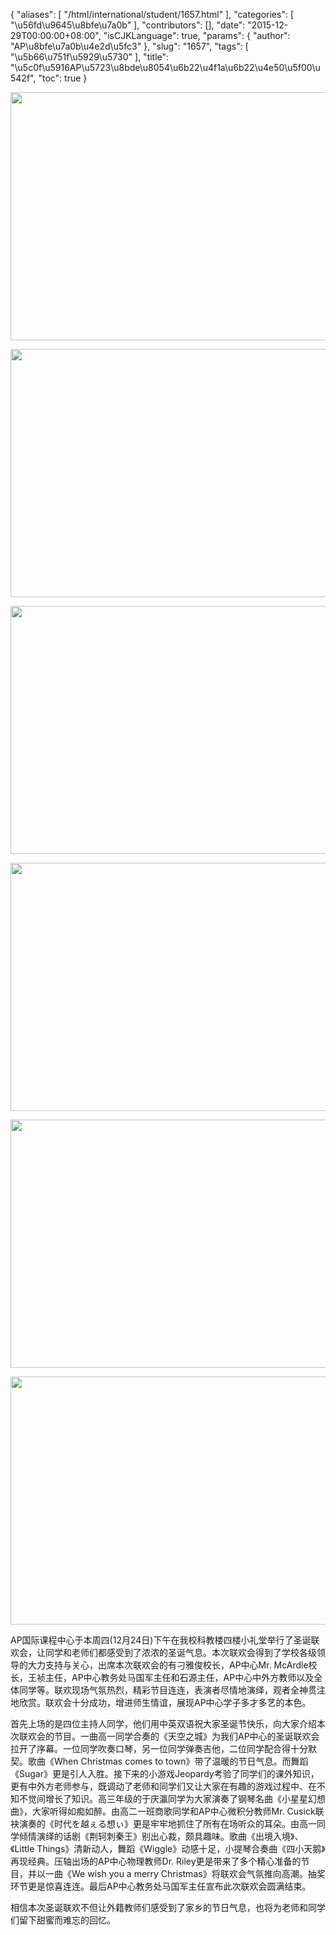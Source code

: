 {
    "aliases": [
        "/html/international/student/1657.html"
    ],
    "categories": [
        "\u56fd\u9645\u8bfe\u7a0b"
    ],
    "contributors": [],
    "date": "2015-12-29T00:00:00+08:00",
    "isCJKLanguage": true,
    "params": {
        "author": "AP\u8bfe\u7a0b\u4e2d\u5fc3"
    },
    "slug": "1657",
    "tags": [
        "\u5b66\u751f\u5929\u5730"
    ],
    "title": "\u5c0f\u5916AP\u5723\u8bde\u8054\u6b22\u4f1a\u6b22\u4e50\u5f00\u542f",
    "toc": true
}


<img
    src="https://cdn.tfls.online/mirror/full/f3dfa8d2b93d72c8f3fdf7f92a8ac15567e21234.jpg"
    style="display:block;margin-left:auto;margin-right:auto;"
    decoding="async"
    fetchpriority="auto"
    loading="lazy"
    height="397"
    width="600"
/>





<img
    src="https://cdn.tfls.online/mirror/full/eb8eb243de0433ac255959fd26ac48db53141ca1.jpg"
    style="display:block;margin-left:auto;margin-right:auto;"
    decoding="async"
    fetchpriority="auto"
    loading="lazy"
    height="397"
    width="600"
/>





<img
    src="https://cdn.tfls.online/mirror/full/fa8d7a16a70beec8df2769c49b3ff62186680f49.jpg"
    style="display:block;margin-left:auto;margin-right:auto;"
    decoding="async"
    fetchpriority="auto"
    loading="lazy"
    height="397"
    width="600"
/>





<img
    src="https://cdn.tfls.online/mirror/full/837f644e4ff16e1e4f5606669ff780590808dd54.jpg"
    style="display:block;margin-left:auto;margin-right:auto;"
    decoding="async"
    fetchpriority="auto"
    loading="lazy"
    height="397"
    width="600"
/>





<img
    src="https://cdn.tfls.online/mirror/full/6f22c54ba83e63334ab00995b5ccfd41d671c834.jpg"
    style="display:block;margin-left:auto;margin-right:auto;"
    decoding="async"
    fetchpriority="auto"
    loading="lazy"
    height="397"
    width="600"
/>





<img
    src="https://cdn.tfls.online/mirror/full/cc62e72ad297e6f5f9c66359797eddd1667d8cea.jpg"
    style="display:block;margin-left:auto;margin-right:auto;"
    decoding="async"
    fetchpriority="auto"
    loading="lazy"
    height="397"
    width="600"
/>







AP国际课程中心于本周四(12月24日)下午在我校科教楼四楼小礼堂举行了圣诞联欢会，让同学和老师们都感受到了浓浓的圣诞气息。本次联欢会得到了学校各级领导的大力支持与关心，出席本次联欢会的有刁雅俊校长，AP中心Mr. McArdle校长，王祯主任，AP中心教务处马国军主任和石源主任，AP中心中外方教师以及全体同学等。联欢现场气氛热烈，精彩节目连连，表演者尽情地演绎，观者全神贯注地欣赏。联欢会十分成功，增进师生情谊，展现AP中心学子多才多艺的本色。




首先上场的是四位主持人同学，他们用中英双语祝大家圣诞节快乐，向大家介绍本次联欢会的节目。一曲高一同学合奏的《天空之城》为我们AP中心的圣诞联欢会拉开了序幕。一位同学吹奏口琴，另一位同学弹奏吉他，二位同学配合得十分默契。歌曲《When Christmas comes to town》带了温暖的节日气息。而舞蹈《Sugar》更是引人入胜。接下来的小游戏Jeopardy考验了同学们的课外知识，更有中外方老师参与，既调动了老师和同学们又让大家在有趣的游戏过程中、在不知不觉间增长了知识。高三年级的于庆瀛同学为大家演奏了钢琴名曲《小星星幻想曲》，大家听得如痴如醉。由高二一班商歌同学和AP中心微积分教师Mr. Cusick联袂演奏的《时代を越ぇる想ぃ》更是牢牢地抓住了所有在场听众的耳朵。由高一同学倾情演绎的话剧《荆轲刺秦王》别出心裁，颇具趣味。歌曲《出境入境》、《Little Things》清新动人，舞蹈《Wiggle》动感十足，小提琴合奏曲《四小天鹅》再现经典。压轴出场的AP中心物理教师Dr. Riley更是带来了多个精心准备的节目，并以一曲《We wish you a merry Christmas》将联欢会气氛推向高潮。抽奖环节更是惊喜连连。最后AP中心教务处马国军主任宣布此次联欢会圆满结束。




相信本次圣诞联欢不但让外籍教师们感受到了家乡的节日气息，也将为老师和同学们留下甜蜜而难忘的回忆。



